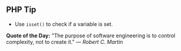 ## PHP Tip
- Use `isset()` to check if a variable is set.  

**Quote of the Day:** "The purpose of software engineering is to control complexity, not to create it." — *Robert C. Martin*  
